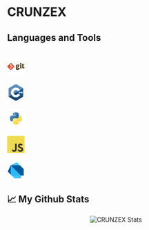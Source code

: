 
# CRUNZEX

## Languages and Tools
<code> <img height="40" src="https://raw.githubusercontent.com/github/explore/main/topics/git/git.png"> </code>
<code> <img height="40" src="https://raw.githubusercontent.com/github/explore/main/topics/cpp/cpp.png"> </code>
<code> <img height="40" src="https://raw.githubusercontent.com/github/explore/main/topics/python/python.png"> </code>
<code> <img height="40" src="https://raw.githubusercontent.com/github/explore/main/topics/javascript/javascript.png"> </code>
<code> <img height="40" src="https://raw.githubusercontent.com/github/explore/main/topics/dart/dart.png"> </code>


## 📈 My Github Stats
<p align="center"> <img src="https://github-readme-stats.vercel.app/api?username=crunzex&show_icons=true&theme=radical" alt="CRUNZEX Stats" />